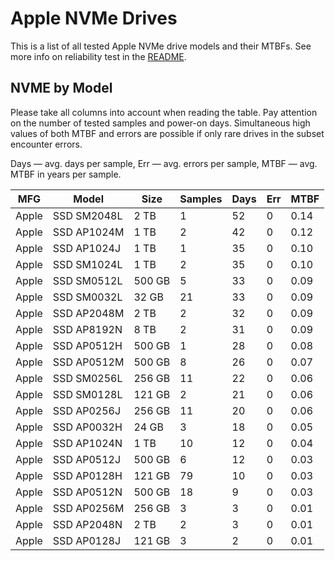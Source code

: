 Apple NVMe Drives
=================

This is a list of all tested Apple NVMe drive models and their MTBFs. See more
info on reliability test in the [README](https://github.com/linuxhw/SMART).

NVME by Model
------------

Please take all columns into account when reading the table. Pay attention on the
number of tested samples and power-on days. Simultaneous high values of both MTBF
and errors are possible if only rare drives in the subset encounter errors.

Days — avg. days per sample,
Err  — avg. errors per sample,
MTBF — avg. MTBF in years per sample.

| MFG       | Model              | Size   | Samples | Days  | Err   | MTBF |
|-----------|--------------------|--------|---------|-------|-------|------|
| Apple     | SSD SM2048L        | 2 TB   | 1       | 52    | 0     | 0.14   |
| Apple     | SSD AP1024M        | 1 TB   | 2       | 42    | 0     | 0.12   |
| Apple     | SSD AP1024J        | 1 TB   | 1       | 35    | 0     | 0.10   |
| Apple     | SSD SM1024L        | 1 TB   | 2       | 35    | 0     | 0.10   |
| Apple     | SSD SM0512L        | 500 GB | 5       | 33    | 0     | 0.09   |
| Apple     | SSD SM0032L        | 32 GB  | 21      | 33    | 0     | 0.09   |
| Apple     | SSD AP2048M        | 2 TB   | 2       | 32    | 0     | 0.09   |
| Apple     | SSD AP8192N        | 8 TB   | 2       | 31    | 0     | 0.09   |
| Apple     | SSD AP0512H        | 500 GB | 1       | 28    | 0     | 0.08   |
| Apple     | SSD AP0512M        | 500 GB | 8       | 26    | 0     | 0.07   |
| Apple     | SSD SM0256L        | 256 GB | 11      | 22    | 0     | 0.06   |
| Apple     | SSD SM0128L        | 121 GB | 2       | 21    | 0     | 0.06   |
| Apple     | SSD AP0256J        | 256 GB | 11      | 20    | 0     | 0.06   |
| Apple     | SSD AP0032H        | 24 GB  | 3       | 18    | 0     | 0.05   |
| Apple     | SSD AP1024N        | 1 TB   | 10      | 12    | 0     | 0.04   |
| Apple     | SSD AP0512J        | 500 GB | 6       | 12    | 0     | 0.03   |
| Apple     | SSD AP0128H        | 121 GB | 79      | 10    | 0     | 0.03   |
| Apple     | SSD AP0512N        | 500 GB | 18      | 9     | 0     | 0.03   |
| Apple     | SSD AP0256M        | 256 GB | 3       | 3     | 0     | 0.01   |
| Apple     | SSD AP2048N        | 2 TB   | 2       | 3     | 0     | 0.01   |
| Apple     | SSD AP0128J        | 121 GB | 3       | 2     | 0     | 0.01   |
